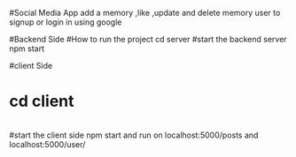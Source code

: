 #Social Media App
add a memory ,like ,update and delete memory
user to signup or login in using google

#Backend Side
#How to run the project
cd server
#start the backend server
npm start

#client Side 
<br>
# cd client
<br>
#start the client side 
npm start
and run on localhost:5000/posts and localhost:5000/user/
